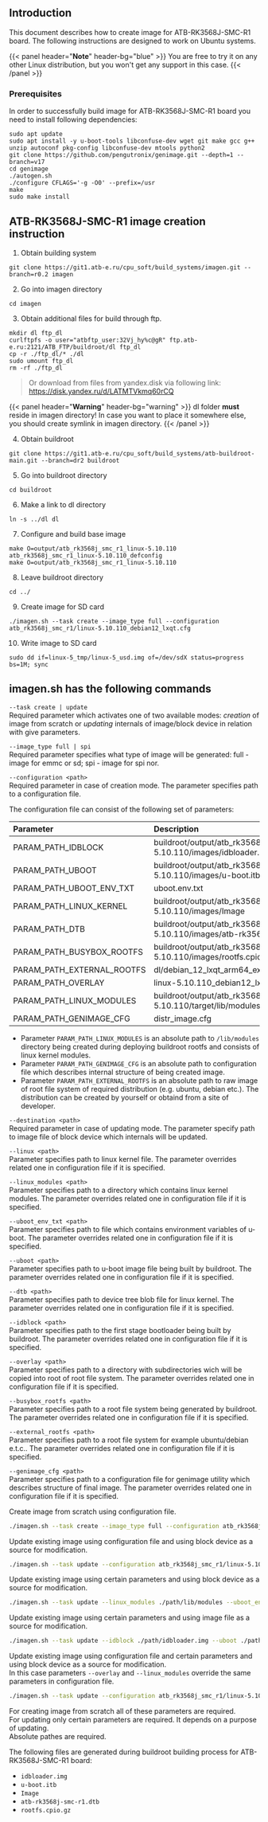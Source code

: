 ## Introduction
This document describes how to create image for ATB-RK3568J-SMC-R1 board. The following instructions are designed to work on Ubuntu systems.

{{< panel header="**Note**" header-bg="blue" >}}
You are free to try it on any other Linux distribution, but you won't get any support in this case.
{{< /panel >}}

### Prerequisites
In order to successfully build image for ATB-RK3568J-SMC-R1 board you need to install following dependencies:
```shell
sudo apt update
sudo apt install -y u-boot-tools libconfuse-dev wget git make gcc g++ unzip autoconf pkg-config libconfuse-dev mtools python2
git clone https://github.com/pengutronix/genimage.git --depth=1 --branch=v17
cd genimage
./autogen.sh
./configure CFLAGS='-g -O0' --prefix=/usr
make
sudo make install
```
## ATB-RK3568J-SMC-R1 image creation instruction  

1. Obtain building system  
```shell
git clone https://git1.atb-e.ru/cpu_soft/build_systems/imagen.git --branch=r0.2 imagen
```

2. Go into imagen directory  
```shell
cd imagen
```

3. Obtain additional files for build through ftp.
```shell
mkdir dl ftp_dl
curlftpfs -o user="atbftp_user:32Vj_hy%c@gR" ftp.atb-e.ru:2121/ATB_FTP/buildroot/dl ftp_dl
cp -r ./ftp_dl/* ./dl
sudo umount ftp_dl
rm -rf ./ftp_dl  
```
> Or download from files from yandex.disk via following link: <https://disk.yandex.ru/d/LATMTVkmq60rCQ>

{{< panel header="**Warning**" header-bg="warning" >}}
dl folder **must** reside in imagen directory!
In case you want to place it somewhere else, you should create symlink in imagen directory.
{{< /panel >}}

4. Obtain buildroot  
```shell
git clone https://git1.atb-e.ru/cpu_soft/build_systems/atb-buildroot-main.git --branch=dr2 buildroot
```

5. Go into buildroot directory  
```shell
cd buildroot
```

6. Make a link to dl directory  
```shell
ln -s ../dl dl
```

7. Configure and build base image  
```shell
make O=output/atb_rk3568j_smc_r1_linux-5.10.110 atb_rk3568j_smc_r1_linux-5.10.110_defconfig
make O=output/atb_rk3568j_smc_r1_linux-5.10.110
```

8. Leave buildroot directory  
```shell
cd ../
```

9. Create image for SD card 
```shell
./imagen.sh --task create --image_type full --configuration atb_rk3568j_smc_r1/linux-5.10.110_debian12_lxqt.cfg
```

10. Write image to SD card 
```shell
sudo dd if=linux-5_tmp/linux-5_usd.img of=/dev/sdX status=progress bs=1M; sync
```
## imagen.sh has the following commands  

`--task create | update`  
Required parameter which activates one of two available modes: *creation* of image from scratch or *updating* internals of image/block device in relation with give parameters.  

`--image_type full | spi`  
Required parameter specifies what type of image will be generated: full - image for emmc or sd; spi - image for spi nor.  

`--configuration <path>`  
Required parameter in case of creation mode. The parameter specifies path to a configuration file.  

The configuration file can consist of the following set of parameters:  

|Parameter                  |Description                                                                     |
|:--------------------------|:-------------------------------------------------------------------------------|
|PARAM_PATH_IDBLOCK			|buildroot/output/atb_rk3568j_smc_r1_linux-5.10.110/images/idbloader.img         |
|PARAM_PATH_UBOOT			|buildroot/output/atb_rk3568j_smc_r1_linux-5.10.110/images/u-boot.itb            |
|PARAM_PATH_UBOOT_ENV_TXT	|uboot.env.txt                                                                   |
|PARAM_PATH_LINUX_KERNEL	|buildroot/output/atb_rk3568j_smc_r1_linux-5.10.110/images/Image                 |
|PARAM_PATH_DTB				|buildroot/output/atb_rk3568j_smc_r1_linux-5.10.110/images/atb-rk3568j-smc-r1.dtb|
|PARAM_PATH_BUSYBOX_ROOTFS	|buildroot/output/atb_rk3568j_smc_r1_linux-5.10.110/images/rootfs.cpio.gz        |
|PARAM_PATH_EXTERNAL_ROOTFS	|dl/debian_12_lxqt_arm64_ext4.img                                                |
|PARAM_PATH_OVERLAY 		|linux-5.10.110_debian12_lxqt/overlay                                            |
|PARAM_PATH_LINUX_MODULES	|buildroot/output/atb_rk3568j_smc_r1_linux-5.10.110/target/lib/modules           |
|PARAM_PATH_GENIMAGE_CFG	|distr_image.cfg                                                                 |

- Parameter `PARAM_PATH_LINUX_MODULES` is an absolute path to `/lib/modules` directory being created during deploying buildroot rootfs and consists of linux kernel modules.  
- Parameter `PARAM_PATH_GENIMAGE_CFG` is an absolute path to configuration file which describes internal structure of being created image.  
- Parameter `PARAM_PATH_EXTERNAL_ROOTFS`  is an absolute path to raw image of root file system of required distribution (e.g. ubuntu, debian etc.). The distribution can be created by yourself or obtaind from a site of developer.  

`--destination <path>`  
Required parameter in case of updating mode. The parameter specify path to image file of block device which internals will be updated.  

`--linux <path>`  
Parameter specifies path to linux kernel file. The parameter overrides related one in configuration file if it is specified.  

`--linux_modules <path>`  
Parameter specifies path to a directory which contains linux kernel modules. The parameter overrides related one in configuration file if it is specified.  

`--uboot_env_txt <path>`  
Parameter specifies path to file which contains environment variables of u-boot. The parameter overrides related one in configuration file if it is specified.  

`--uboot <path>`  
Parameter specifies path to u-boot image file being built by buildroot. The parameter overrides related one in configuration file if it is specified.  

`--dtb <path>`  
Parameter specifies path to device tree blob file for linux kernel. The parameter overrides related one in configuration file if it is specified.  

`--idblock <path>`  
Parameter specifies path to the first stage bootloader being built by buildroot. The parameter overrides related one in configuration file if it is specified.  

`--overlay <path>`  
Parameter specifies path to a directory with subdirectories wich will be copied into root of root file system. The parameter overrides related one in configuration file if it is specified.  

`--busybox_rootfs <path>`  
Parameter specifies path to a root file system being generated by buildroot. The parameter overrides related one in configuration file if it is specified.  

`--external_rootfs <path>`  
Parameter specifies path to a root file system for example ubuntu/debian e.t.c.. The parameter overrides related one in configuration file if it is specified.  

`--genimage_cfg <path>`  
Parameter specifies path to a configuration file for genimage utility which describes structure of final image. The parameter overrides related one in configuration file if it is specified.  

Create image from scratch using configuration file.  
```bash
./imagen.sh --task create --image_type full --configuration atb_rk3568j_smc_r1/linux-5.10.110_debian12_minimal.cfg
```

Update existing image using configuration file and using block device as a source for modification.  
```bash
./imagen.sh --task update --configuration atb_rk3568j_smc_r1/linux-5.10.110_debian12_minimal.cfg --destination /dev/mmcblk1
```

Update existing image using certain parameters and using block device as a source for modification.  
```bash
./imagen.sh --task update --linux_modules ./path/lib/modules --uboot_env_txt ./path/uboot_env.txt --destination /dev/sda
```

Update existing image using certain parameters and using image file as a source for modification.  
```bash
./imagen.sh --task update --idblock ./path/idbloader.img --uboot ./path/uboot --destination ./path/usd.img
```

Update existing image using configuration file and certain parameters and using block device as a source for modification.  
In this case parameters `--overlay` and `--linux_modules` override the same parameters in configuration file.  
```bash
./imagen.sh --task update --configuration atb_rk3568j_smc_r1/linux-5.10.110_debian12_minimal.cfg --destination /dev/mmcblk1 --overlay ./path/overlay --linux_modules ./path/lib/modules
```

For creating image from scratch all of these parameters are required.  
For updating only certain parameters are required. It depends on a purpose of updating.  
Absolute pathes are required.  

The following files are generated during buildroot building process for ATB-RK3568J-SMC-R1 board:  
- `idbloader.img`  
- `u-boot.itb`  
- `Image`  
- `atb-rk3568j-smc-r1.dtb`  
- `rootfs.cpio.gz`  

